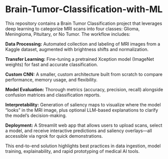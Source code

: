 # Brain-Tumor-Classification-with-ML
This repository contains a Brain Tumor Classification project that leverages deep learning to categorize MRI scans into four classes: Glioma, Meningioma, Pituitary, or No Tumor. The workflow includes:

**Data Processing:** Automated collection and labeling of MRI images from a Kaggle dataset, augmented with brightness shifts and normalization.

**Transfer Learning:** Fine-tuning a pretrained Xception model (ImageNet weights) for fast and accurate classification.

**Custom CNN:** A smaller, custom architecture built from scratch to compare performance, memory usage, and flexibility.

**Model Evaluation:** Thorough metrics (accuracy, precision, recall) alongside confusion matrices and classification reports.

**Interpretability:** Generation of saliency maps to visualize where the model “looks” in the MRI image, plus optional LLM-based explanations to clarify the model’s decision-making.

**Deployment:** A Streamlit web app that allows users to upload scans, select a model, and receive interactive predictions and saliency overlays—all accessible via ngrok for quick demonstrations.

This end-to-end solution highlights best practices in data ingestion, model training, explainability, and rapid prototyping of medical AI tools.
